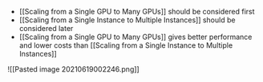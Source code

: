 - [[Scaling from a Single GPU to Many GPUs]] should be considered first
- [[Scaling from a Single Instance to Multiple Instances]] should be considered later
- [[Scaling from a Single GPU to Many GPUs]] gives better performance and lower costs than [[Scaling from a Single Instance to Multiple Instances]]

![[Pasted image 20210619002246.png]]